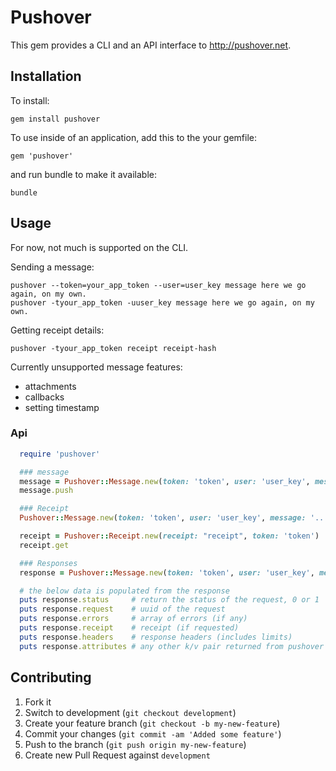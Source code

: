 # Pushover

This gem provides a CLI and an API interface to http://pushover.net.

## Installation

To install:

    gem install pushover

To use inside of an application, add this to the your gemfile:

    gem 'pushover'

and run bundle to make it available:

    bundle

## Usage

For now, not much is supported on the CLI.

Sending a message:

    pushover --token=your_app_token --user=user_key message here we go again, on my own.
    pushover -tyour_app_token -uuser_key message here we go again, on my own.

Getting receipt details:

    pushover -tyour_app_token receipt receipt-hash

Currently unsupported message features:
 - attachments
 - callbacks
 - setting timestamp

### Api

``` ruby
  require 'pushover'

  ### message
  message = Pushover::Message.new(token: 'token', user: 'user_key', message: '...')
  message.push

  ### Receipt
  Pushover::Message.new(token: 'token', user: 'user_key', message: '...', 'priority': 2, expire: 1, retry: 60).push

  receipt = Pushover::Receipt.new(receipt: "receipt", token: 'token')
  receipt.get

  ### Responses
  response = Pushover::Message.new(token: 'token', user: 'user_key', message: '...').push

  # the below data is populated from the response
  puts response.status     # return the status of the request, 0 or 1
  puts response.request    # uuid of the request
  puts response.errors     # array of errors (if any)
  puts response.receipt    # receipt (if requested)
  puts response.headers    # response headers (includes limits)
  puts response.attributes # any other k/v pair returned from pushover
```

## Contributing

1. Fork it
2. Switch to development (`git checkout development`)
3. Create your feature branch (`git checkout -b my-new-feature`)
4. Commit your changes (`git commit -am 'Added some feature'`)
5. Push to the branch (`git push origin my-new-feature`)
6. Create new Pull Request against `development`
